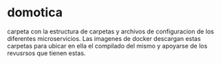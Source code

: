 # domotica
carpeta con la estructura de carpetas y archivos de configuracion de los diferentes microservicios.
Las imagenes de docker descargan estas carpetas para ubicar en ella el compilado del mismo y apoyarse de los revusrsos que tienen estas.
